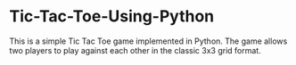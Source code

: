 # Tic-Tac-Toe-Using-Python
This is a simple Tic Tac Toe game implemented in Python. The game allows two players to play against each other in the classic 3x3 grid format. 
